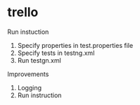 # trello
Run instuction
1. Specify properties in test.properties file
2. Specify tests in testng.xml
3. Run testgn.xml

Improvements
1. Logging
2. Run instruction